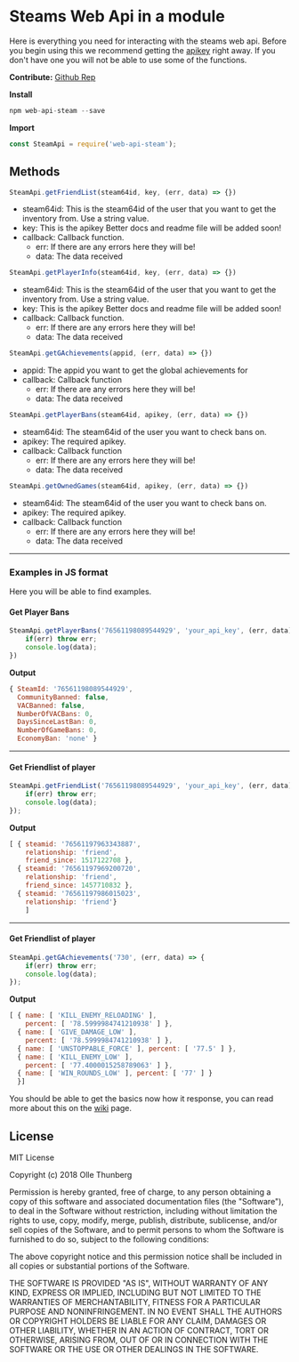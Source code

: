 # Steams Web Api in a module
Here is everything you need for interacting with the steams web api.
Before you begin using this we recommend getting the [apikey](https://steamcommunity.com/dev/apikey) right away. If you don't have one you will not be able to use some of the functions.

**Contribute:** [Github Rep](https://github.com/ThunbergOlle/web-api-steam)

**Install**
```js
npm web-api-steam --save
```
**Import**
```js
const SteamApi = require('web-api-steam');
```

## Methods
```js
SteamApi.getFriendList(steam64id, key, (err, data) => {})
```
- steam64id: This is the steam64id of the user that you want to get the inventory from. Use a string value.
- key: This is the apikey
Better docs and readme file will be added soon!
- callback: Callback function.
    - err: If there are any errors here they will be!
    - data: The data received

```js
SteamApi.getPlayerInfo(steam64id, key, (err, data) => {})
```
- steam64id: This is the steam64id of the user that you want to get the inventory from. Use a string value.
- key: This is the apikey
Better docs and readme file will be added soon!
- callback: Callback function.
    - err: If there are any errors here they will be!
    - data: The data received

```js
SteamApi.getGAchievements(appid, (err, data) => {})
```   
- appid: The appid you want to get the global achievements for
- callback: Callback function
    - err: If there are any errors here they will be!
    - data: The data received

```js
SteamApi.getPlayerBans(steam64id, apikey, (err, data) => {})
```   
- steam64id: The steam64id of the user you want to check bans on.
- apikey: The required apikey.
- callback: Callback function
    - err: If there are any errors here they will be!
    - data: The data received
```js
SteamApi.getOwnedGames(steam64id, apikey, (err, data) => {})
```
- steam64id: The steam64id of the user you want to check bans on.
- apikey: The required apikey.
- callback: Callback function
    - err: If there are any errors here they will be!
    - data: The data received
---
### Examples in JS format
Here you will be able to find examples.
#### Get Player Bans
```js
SteamApi.getPlayerBans('76561198089544929', 'your_api_key', (err, data) => {
    if(err) throw err;
    console.log(data);
})

```
**Output**
```js
{ SteamId: '76561198089544929',
  CommunityBanned: false,
  VACBanned: false,
  NumberOfVACBans: 0,
  DaysSinceLastBan: 0,
  NumberOfGameBans: 0,
  EconomyBan: 'none' }
```
---
#### Get Friendlist of player
```js
SteamApi.getFriendList('76561198089544929', 'your_api_key', (err, data) => {
    if(err) throw err;
    console.log(data);
});
```
**Output**
```js
[ { steamid: '76561197963343887',
    relationship: 'friend',
    friend_since: 1517122708 },
  { steamid: '76561197969200720',
    relationship: 'friend',
    friend_since: 1457710832 },
  { steamid: '76561197986015023',
    relationship: 'friend'}
    ]
```
---
#### Get Friendlist of player
```js
SteamApi.getGAchievements('730', (err, data) => {
    if(err) throw err;
    console.log(data);
});
```
**Output**
```js
[ { name: [ 'KILL_ENEMY_RELOADING' ],
    percent: [ '78.5999984741210938' ] },
  { name: [ 'GIVE_DAMAGE_LOW' ],
    percent: [ '78.5999984741210938' ] },
  { name: [ 'UNSTOPPABLE_FORCE' ], percent: [ '77.5' ] },
  { name: [ 'KILL_ENEMY_LOW' ],
    percent: [ '77.4000015258789063' ] },
  { name: [ 'WIN_ROUNDS_LOW' ], percent: [ '77' ] }
  }]
```

You should be able to get the basics now how it response, you can read more about this on the [wiki]() page.
## License
MIT License

Copyright (c) 2018 Olle Thunberg

Permission is hereby granted, free of charge, to any person obtaining a copy
of this software and associated documentation files (the "Software"), to deal
in the Software without restriction, including without limitation the rights
to use, copy, modify, merge, publish, distribute, sublicense, and/or sell
copies of the Software, and to permit persons to whom the Software is
furnished to do so, subject to the following conditions:

The above copyright notice and this permission notice shall be included in all
copies or substantial portions of the Software.

THE SOFTWARE IS PROVIDED "AS IS", WITHOUT WARRANTY OF ANY KIND, EXPRESS OR
IMPLIED, INCLUDING BUT NOT LIMITED TO THE WARRANTIES OF MERCHANTABILITY,
FITNESS FOR A PARTICULAR PURPOSE AND NONINFRINGEMENT. IN NO EVENT SHALL THE
AUTHORS OR COPYRIGHT HOLDERS BE LIABLE FOR ANY CLAIM, DAMAGES OR OTHER
LIABILITY, WHETHER IN AN ACTION OF CONTRACT, TORT OR OTHERWISE, ARISING FROM,
OUT OF OR IN CONNECTION WITH THE SOFTWARE OR THE USE OR OTHER DEALINGS IN THE
SOFTWARE.
